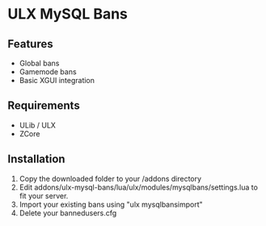 ULX MySQL Bans
==============

Features
--------
* Global bans
* Gamemode bans
* Basic XGUI integration

Requirements
------------
* ULib / ULX
* ZCore

Installation
------------
1. Copy the downloaded folder to your /addons directory
2. Edit addons/ulx-mysql-bans/lua/ulx/modules/mysqlbans/settings.lua to fit your server.
3. Import your existing bans using "ulx mysqlbansimport"
4. Delete your bannedusers.cfg
